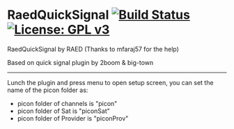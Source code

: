RaedQuickSignal [![Build Status](https://travis-ci.com/OpenVisionE2/RaedQuickSignal.svg?branch=master)](https://travis-ci.com/OpenVisionE2/RaedQuickSignal) [![License: GPL v3](https://img.shields.io/badge/License-GPLv3-blue.svg)](https://www.gnu.org/licenses/gpl-3.0)
===============
RaedQuickSignal by RAED (Thanks to mfaraj57 for the help)

Based on quick signal plugin by 2boom & big-town

---------------

Lunch the plugin and press menu to open setup screen, you can set the name of the picon folder as:

- picon folder of channels is "picon"
- picon folder of Sat is "piconSat"
- picon folder of Provider is "piconProv"
